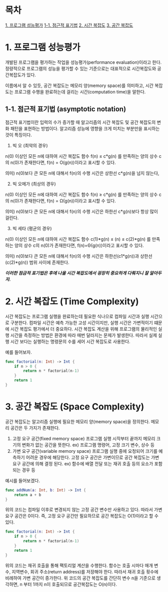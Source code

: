 # 목차 
[1. 프로그램 성능평가](#1-프로그램-성능평가)
[1-1. 점근적 표기법](#1-1-점근적-표기법-asymptotic-notation)
[2. 시간 복잡도](#2-시간-복잡도-time-complexity)
[3. 공간 복잡도](#3-공간-복잡도-space-complexity)

# 1. 프로그램 성능평가
개발된 프로그램을 평가하는 작업을 성능평가(performance evaluation)이라고 한다. 정량적으로 프로그램의 성능을 평가할 수 있는 기준으로는 대표적으로 시간복잡도와 공간복잡도가 있다. 

이름에서 알 수 있듯, 공간 복잡도는 메모리 양(memory space)를 의미하고, 시간 복잡도는 프로그램 수행을 완료하는데 걸리는 시간(computation time)을 말한다.

## 1-1. 점근적 표기법 (asymptotic notation)

점근적 표기법이란 입력의 수가 증가할 때 알고리즘의 시간 복잡도 및 공간 복잡도의 변화 패턴을 표현하는 방법이다. 알고리즘 성능에 영향을 크게 미치는 부분만을 표시하는 것이 특징이다.

1. 빅 오 (최악의 경우)

n(0) 이상인 모든 n에 대하여 시간 복잡도 함수 f(n) ≤ c*g(n) 를 만족하는 양의 상수 c의 n(0)가 존재한다면, f(n) = O(g(n))이라고 표시할 수 있다. 

의미) n(0)보다 큰 모든 n에 대해서 f(n)의 수행 시간은 상한선 c*g(n)을 넘지 않는다,

2. 빅 오메가 (최상의 경우)

n(0) 이상인 모든 n에 대하여 시간 복잡도 함수 f(n) ≥ c*g(n) 를 만족하는 양의 상수 c의 n(0)가 존재한다면, f(n) = Ω(g(n))이라고 표시할 수 있다. 

의미) n(0)보다 큰 모든 n에 대해서 f(n)의 수행 시간은 하한선 c*g(n)보다 항상 많이 걸린다. 

3. 빅 세타 (평균의 경우)

n(0) 이상인 모든 n에 대하여 시간 복잡도 함수 c(1)*g(n) ≤ (n) ≤ c(2)*g(n) 를 만족하는 양의 상수 c의 n(0)가 존재한다면, f(n)=Θ(g(n))이라고 표시할 수 있다. 

의미) n(0)보다 큰 모든 n에 대해서 f(n)의 수행 시간은 하한선(c1*g(n))과 상한선 (c(2)*g(n)) 범위 사이에 존재한다. 

***이러한 점금적 표기법은 후에 나올 시간 복잡도에서 굉장히 중요하게 다뤄지니 잘 알아두자.***

# 2. 시간 복잡도 (Time Complexity)

시간 복잡도는 프로그램 실행을 완료하는데 필요한 식나으로 컴파일 시간과 실행 시간으로 구분한다. 컴파일 시간은 예측 가능한 고성 시간이지만, 실행 시간은 가변적이기 떄문에 시간 복잡도 평가에서 더 중요하다. 시간 복잡도 계산을 위해 프로그램의 물리적인 실행 시간을 측정하는 방법은 환경에 따라 매번 달라지는 문제가 발생한다. 따라서 실제 실행 시간 보다는 실행하는 명령문의 수를 세어 시간 복잡도로 사용한다. 

예를 들어보자. 

```swift
func factorial(n: Int) -> Int {
    if n > 0 {
        return n * factorial(n-1)
    }
    return 1
} 
```

# 3. 공간 복잡도 (Space Complexity)

공간 복잡도는 알고리즘 실행에 필요한 메모리 양(memory space)을 정의한다. 메모리 공간은 두 가지가 존재한다. 

1. 고정 요구 공간(fixed memory space)
프로그램 실행 시작부터 끝까지 메모리 크기의 변화가 없는 공간을 뜻한다. ex) 프로그램 명령어, 고정 크기 변수, 상수 등
2. 가변 요구 공간(variable memory space)
프로그램 실행 중에 요청되어 크기를 예측하기 어려운 경우에 해당한다. 고정 요구 공간은 가변이므로 공간 복잡도는 가변 요구 공간에 의해 결정 된다. ex) 함수에 배열 전달 또는 재귀 호출 등의 요소가 포함되는 경우 등

예시를 들어보겠다. 

```swift
func addNum(a: Int, b: Int) -> Int {
    return a + b
}
```

위의 코드는 컴파일 이후로 변경되지 않는 고정 공간 변수만 사용하고 있다. 따라서 가변 요구 공간은 0이다. 즉, 고정 요구 공간만 필요하므로 공간 복잡도는 O(1)이라고 할 수 있다. 

```swift
func factorial(n: Int) -> Int {
    if n > 0 {
        return n * factorial(n-1)
    }
    return 1
}
```

위의 코드는 재귀 호출을 통해 팩토리얼 계산을 수행한다. 함수는 호출 시마다 매개 변수, 지역변수, 회귀 주소(return address)를 저장해야 한다. 따라서 재귀 호출 횟수에 비례하여 가변 공간이 증가한다. 위 코드의 공간 복잡도를 간단히 변수 n을 기준으로 생각하면, n 부터 1까지 n이 호출되므로 공간복잡도는 O(n)이다.